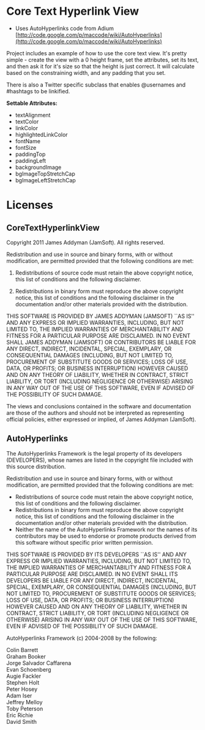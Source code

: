 Core Text Hyperlink View
========================

- Uses AutoHyperlinks code from Adium [http://code.google.com/p/maccode/wiki/AutoHyperlinks](http://code.google.com/p/maccode/wiki/AutoHyperlinks)

Project includes an example of how to use the core text view. It's pretty simple - create the view with a 0 height frame, set the attributes, set its text, and then ask it for it's size so that the height is just correct. It will calculate based on the constraining width, and any padding that you set.

There is also a Twitter specific subclass that enables @usernames and #hashtags to be linkified.

**Settable Attributes:**

- textAlignment
- textColor
- linkColor
- highlightedLinkColor
- fontName
- fontSize
- paddingTop
- paddingLeft
- backgroundImage
- bgImageTopStretchCap
- bgImageLeftStretchCap

Licenses
========

CoreTextHyperlinkView
---------------------

Copyright 2011 James Addyman (JamSoft). All rights reserved.

Redistribution and use in source and binary forms, with or without modification, are
permitted provided that the following conditions are met:

   1. Redistributions of source code must retain the above copyright notice, this list of
      conditions and the following disclaimer.

   2. Redistributions in binary form must reproduce the above copyright notice, this list
      of conditions and the following disclaimer in the documentation and/or other materials
      provided with the distribution.

THIS SOFTWARE IS PROVIDED BY JAMES ADDYMAN (JAMSOFT) ``AS IS'' AND ANY EXPRESS OR IMPLIED
WARRANTIES, INCLUDING, BUT NOT LIMITED TO, THE IMPLIED WARRANTIES OF MERCHANTABILITY AND
FITNESS FOR A PARTICULAR PURPOSE ARE DISCLAIMED. IN NO EVENT SHALL JAMES ADDYMAN (JAMSOFT) OR
CONTRIBUTORS BE LIABLE FOR ANY DIRECT, INDIRECT, INCIDENTAL, SPECIAL, EXEMPLARY, OR
CONSEQUENTIAL DAMAGES (INCLUDING, BUT NOT LIMITED TO, PROCUREMENT OF SUBSTITUTE GOODS OR
SERVICES; LOSS OF USE, DATA, OR PROFITS; OR BUSINESS INTERRUPTION) HOWEVER CAUSED AND ON
ANY THEORY OF LIABILITY, WHETHER IN CONTRACT, STRICT LIABILITY, OR TORT (INCLUDING
NEGLIGENCE OR OTHERWISE) ARISING IN ANY WAY OUT OF THE USE OF THIS SOFTWARE, EVEN IF
ADVISED OF THE POSSIBILITY OF SUCH DAMAGE.

The views and conclusions contained in the software and documentation are those of the
authors and should not be interpreted as representing official policies, either expressed
or implied, of James Addyman (JamSoft).

AutoHyperlinks
--------------


The AutoHyperlinks Framework is the legal property of its developers (DEVELOPERS), whose names are listed in the
copyright file included with this source distribution.

Redistribution and use in source and binary forms, with or without
modification, are permitted provided that the following conditions are met:

- Redistributions of source code must retain the above copyright notice, this list of conditions and the following disclaimer.  
- Redistributions in binary form must reproduce the above copyright notice, this list of conditions and the following disclaimer in the documentation and/or other materials provided with the distribution.  
- Neither the name of the AutoHyperlinks Framework nor the names of its contributors may be used to endorse or promote products derived from this software without specific prior written permission.  

THIS SOFTWARE IS PROVIDED BY ITS DEVELOPERS ``AS IS'' AND ANY
EXPRESS OR IMPLIED WARRANTIES, INCLUDING, BUT NOT LIMITED TO, THE IMPLIED
WARRANTIES OF MERCHANTABILITY AND FITNESS FOR A PARTICULAR PURPOSE ARE
DISCLAIMED. IN NO EVENT SHALL ITS DEVELOPERS BE LIABLE FOR ANY
DIRECT, INDIRECT, INCIDENTAL, SPECIAL, EXEMPLARY, OR CONSEQUENTIAL DAMAGES
(INCLUDING, BUT NOT LIMITED TO, PROCUREMENT OF SUBSTITUTE GOODS OR SERVICES;
LOSS OF USE, DATA, OR PROFITS; OR BUSINESS INTERRUPTION) HOWEVER CAUSED AND
ON ANY THEORY OF LIABILITY, WHETHER IN CONTRACT, STRICT LIABILITY, OR TORT
(INCLUDING NEGLIGENCE OR OTHERWISE) ARISING IN ANY WAY OUT OF THE USE OF THIS
SOFTWARE, EVEN IF ADVISED OF THE POSSIBILITY OF SUCH DAMAGE.

AutoHyperlinks Framework
(c) 2004-2008 by the following:

Colin Barrett  
Graham Booker  
Jorge Salvador Caffarena  
Evan Schoenberg  
Augie Fackler  
Stephen Holt  
Peter Hosey  
Adam Iser  
Jeffrey Melloy  
Toby Peterson  
Eric Richie  
David Smith  